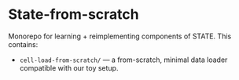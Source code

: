 # State-from-scratch

Monorepo for learning + reimplementing components of STATE.
This contains:

- `cell-load-from-scratch/` — a from-scratch, minimal data loader compatible with our toy setup.

